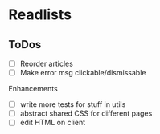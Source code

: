 # Readlists

## ToDos

- [ ] Reorder articles
- [ ] Make error msg clickable/dismissable

Enhancements

- [ ] write more tests for stuff in utils
- [ ] abstract shared CSS for different pages
- [ ] edit HTML on client

